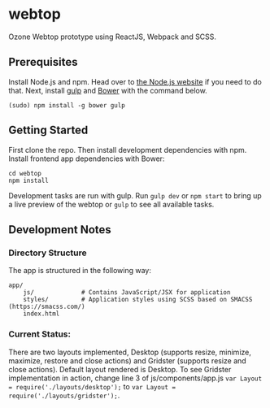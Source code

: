 # webtop

Ozone Webtop prototype using ReactJS, Webpack and SCSS.

## Prerequisites
Install Node.js and npm. Head over to [the Node.js website](http://nodejs.org/) if you need to do that.
Next, install [gulp](http://gulpjs.com//) and [Bower](http://bower.io/) with the command below.

    (sudo) npm install -g bower gulp

## Getting Started
First clone the repo. Then install development dependencies with npm. Install frontend app dependencies with Bower:

    cd webtop
    npm install

Development tasks are run with gulp. Run `gulp dev` or `npm start` to bring up a live preview of the webtop or `gulp` to see all available tasks.

## Development Notes

### Directory Structure
The app is structured in the following way:

```
app/
    js/             # Contains JavaScript/JSX for application
    styles/         # Application styles using SCSS based on SMACSS (https://smacss.com/)
    index.html
```

### Current Status:
There are two layouts implemented, Desktop (supports resize, minimize, maximize, restore and close actions) and Gridster (supports resize and close actions). Default layout rendered is Desktop. To see Gridster implementation in action, change line 3 of js/components/app.js `var Layout = require('./layouts/desktop');` to `var Layout = require('./layouts/gridster');`.
